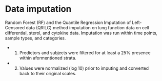 # Data imputation 
Random Forest (RF) and the Quantile Regression Imputation of Left-Censored data (QRILC) method imputation on lung function data on cell differential, sterol, and cytokine data. Imputation was run within time points, sample types, and categories.  
  - 1. Predictors and subjects were filtered for at least a 25% presence within aformentioned strata. 
  - 2. Values were normalized (log 10) prior to imputing and converted back to their original scales. 
